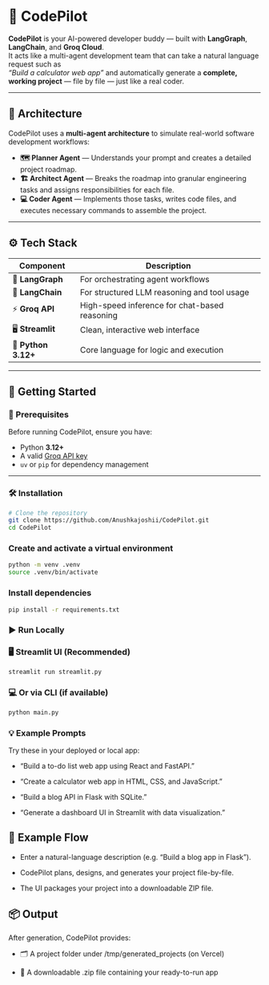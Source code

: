 # 🚀 CodePilot

**CodePilot** is your AI-powered developer buddy — built with **LangGraph**, **LangChain**, and **Groq Cloud**.  
It acts like a multi-agent development team that can take a natural language request such as  
_“Build a calculator web app”_ and automatically generate a **complete, working project** — file by file — just like a real coder.

---

## 🧠 Architecture

CodePilot uses a **multi-agent architecture** to simulate real-world software development workflows:

- **🗺️ Planner Agent** — Understands your prompt and creates a detailed project roadmap.  
- **🏗️ Architect Agent** — Breaks the roadmap into granular engineering tasks and assigns responsibilities for each file.  
- **💻 Coder Agent** — Implements those tasks, writes code files, and executes necessary commands to assemble the project.  


---

## ⚙️ Tech Stack

| Component | Description |
|------------|-------------|
| 🧩 **LangGraph** | For orchestrating agent workflows |
| 🧠 **LangChain** | For structured LLM reasoning and tool usage |
| ⚡ **Groq API** | High-speed inference for chat-based reasoning |
| 🖥️ **Streamlit** | Clean, interactive web interface |
| 🧰 **Python 3.12+** | Core language for logic and execution |

---

## 🏁 Getting Started

### 🔧 Prerequisites

Before running CodePilot, ensure you have:
- Python **3.12+**
- A valid [Groq API key](https://console.groq.com/keys)
- `uv` or `pip` for dependency management

---

### 🛠️ Installation

```bash
# Clone the repository
git clone https://github.com/Anushkajoshii/CodePilot.git
cd CodePilot
```
### Create and activate a virtual environment
``` bash
python -m venv .venv
source .venv/bin/activate
```

### Install dependencies
``` bash
pip install -r requirements.txt
```


### ▶️ Run Locally

### 🖥️ Streamlit UI (Recommended)

```bash
streamlit run streamlit.py
```

### 💻 Or via CLI (if available)
``` bash
python main.py
```



### 💡 Example Prompts

Try these in your deployed or local app:

- “Build a to-do list web app using React and FastAPI.”

- “Create a calculator web app in HTML, CSS, and JavaScript.”

- “Build a blog API in Flask with SQLite.”

- “Generate a dashboard UI in Streamlit with data visualization.”


## 🧩 Example Flow

- Enter a natural-language description (e.g. “Build a blog app in Flask”).

- CodePilot plans, designs, and generates your project file-by-file.

- The UI packages your project into a downloadable ZIP file.

## 📦 Output

After generation, CodePilot provides:

- 🗂️ A project folder under /tmp/generated_projects (on Vercel)

- 💾 A downloadable .zip file containing your ready-to-run app